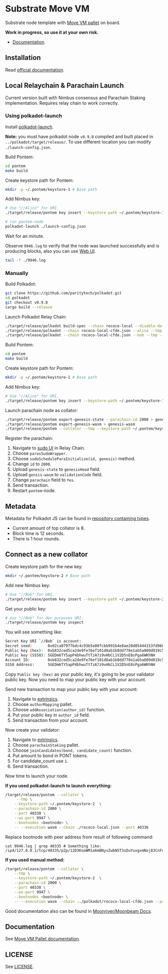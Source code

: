# Substrate Move VM

Substrate node template with [Move VM pallet](/pallets/sp-mvm/) on board.

**Work in progress, so use it at your own risk.**

* [Documentation](https://docs.pontem.network).

## Installation

Read [official documentation](https://docs.pontem.network/02.-getting-started/local_node).

## Local Relaychain & Parachain Launch

Current version built with Nimbus consensus and Parachain Staking implementation.
Requires relay chain to work correctly.

### Using polkadot-launch

Install [polkadot-launch](https://github.com/paritytech/polkadot-launch).

**Note:** you must have polkadot node `v0.9.8` compiled and built placed in `../polkadot/target/release/`.
To use different localion you can modify `./launch-config.json`.

Build Pontem:

```sh
cd pontem
make build
```

Create keystore path for Pontem:

```sh
mkdir -p ~/.pontem/keystore-1 # Base path
```

Add Nimbus key:

```sh
# Use "//Alice" for URI.
./target/release/pontem key insert --keystore-path ~/.pontem/keystore-1 --key-type nmbs
```

```sh
# run pontem-node
polkadot-launch ./launch-config.json
```

Wait for an minute.

Observe `9946.log` to verify that the node was launched successfully and is producing blocks, also you can use [Web UI](https://polkadot.js.org/apps/?rpc=ws://127.0.0.1:9946#/explorer).

```sh
tail -f ./9946.log
```

### Manually

Build Polkadot:

```sh
git clone https://github.com/paritytech/polkadot.git
cd polkadot
git checkout v0.9.8
cargo build --release
```

Launch Polkadot Relay Chain:

```sh
./target/release/polkadot build-spec --chain rococo-local --disable-default-bootnode --raw > rococo-local-cfde.json
./target/release/polkadot --chain rococo-local-cfde.json --alice --tmp
./target/release/polkadot --chain rococo-local-cfde.json --bob --tmp --port 30334 # In a separate terminal
```

Build Pontem:

```sh
cd pontem
make build
```

Create keystore path for Pontem:

```sh
mkdir -p ~/.pontem/keystore-1 # Base path
```

Add Nimbus key:

```sh
# Use "//Alice" for URI.
./target/release/pontem key insert --keystore-path ~/.pontem/keystore-1 --key-type nmbs
```

Launch parachain node as collator:

```sh
./target/release/pontem export-genesis-state --parachain-id 2000 > genesis-state
./target/release/pontem export-genesis-wasm > genesis-wasm
./target/release/pontem --collator --tmp --keystore-path ~/.pontem/keystore-1 --parachain-id 2000 --port 40335 --ws-port 9946 -- --execution wasm --chain ../polkadot/rococo-local-cfde.json --port 30335
```

Register the parachain:

1. Navigate to [sudo UI](https://polkadot.js.org/apps/?rpc=ws://127.0.0.1:9944#/sudo) in Relay Chain.
2. Choose `parasSudoWrapper`.
3. Choose `sudoScheduleParaInitialize(id, genesis)` method.
4. Change `id` to `2000`.
5. Upload `genesis-state` to `genesisHead` field.
6. Upload `gensis-wasm` to `validationCode` field.
7. Change `parachain` field to `Yes`.
8. Send transaction.
9. Restart `pontem`-node.

## Metadata

Metadata for Polkadot JS can be found in [repository containing types](https://github.com/pontem-network/pontem-types/blob/main/src/index.ts).

* Current amount of top collator is 8.
* Block time is 12 seconds.
* There is 1 hour rounds.

## Connect as a new collator

Create keystore path for the new key:

```sh
mkdir ~/.pontem/keystore-2 # Base path
```

Add new Nimbus key:

```sh
# Use "//Bob" for URI.
./target/release/pontem key insert --keystore-path ~/.pontem/keystore-2 --key-type nmbs
```

Get your public key:

```sh
# Use "//Bob" for dev purposes URI.
./target/release/pontem key inspect
```

You will see something like:

```sh
Secret Key URI `//Bob` is account:
Secret seed:       0x02ca07977bdc4c93b5e00fcbb991b4e8ae20d05444153fd968e04bed6b4946e7
Public key (hex):  0xb832ced5ca2de9fe76ef101d8ab1b8dd778e1ab5a809d019c57b78e45ecbaa56
Public key (SS58): 5GEDm6TY5apP4bhwuTtTzA7z9vHbCL1V2D5nE8sPga6WKhNH
Account ID:        0xb832ced5ca2de9fe76ef101d8ab1b8dd778e1ab5a809d019c57b78e45ecbaa56
SS58 Address:      5GEDm6TY5apP4bhwuTtTzA7z9vHbCL1V2D5nE8sPga6WKhNH
```

Copy `Public key (hex)` as your public key, it's going to be your validator public key.
Now you need to map your public key with your account.

Send new transaction to map your public key with your account:

1. Navigate to [extrinsics](https://polkadot.js.org/apps/?rpc=ws://127.0.0.1:9946#/extrinsics).
2. Choose `authorMapping` pallet.
3. Choose `addAssociation(author_id)` function.
4. Put your public key in `author_id` field.
5. Send transaction from your account.

Now create your validator:

1. Navigate to [extrinsics](https://polkadot.js.org/apps/?rpc=ws://127.0.0.1:9946#/extrinsics).
2. Choose `parachainStaking` pallet.
3. Choose `joinCandidates(bond, candidate_count)` function.
4. Put amount to bond in PONT tokens.
5. For candidate_count use `1`.
6. Send transaction.

Now time to launch your node.

**If you used polkadot-launch to launch everything:**

```sh
/target/release/pontem --collator \
     --tmp \
    --keystore-path ~/.pontem/keystore-2  \
    --parachain-id 2000 \
    --port 40338 \
    --ws-port 9947 \
    --bootnodes <bootnode> \
    -- --execution wasm --chain ./rococo-local.json --port 40336
```

Replace bootnode with peer address from result of following command:

```ssh
cat 9946.log | grep 40335 # Something like: /ip4/127.0.0.1/tcp/40335/p2p/12D3KooWM1a6mBNyvZwbN5T3sDuYuxgxmNoj83CnFqaHJzaB8GYV
```

**If you used manual method:**

```sh
/target/release/pontem --collator \
    --tmp \
    --keystore-path ~/.pontem/keystore-2  \
    --parachain-id 2000 \
    --port 40338 \
    --ws-port 9947 \
    --bootnodes <bootnode> \
    -- --execution wasm --chain ../polkadot/rococo-local-cfde.json --port 40336
```

Good documentation also can be found in [Moonriver/Moonbeam Docs](https://docs.moonbeam.network/staking/stake/).

## Documentation

See [Move VM Pallet documentation](https://docs.pontem.network/02.-getting-started/getting_started).

## LICENSE

See [LICENSE](/LICENSE).
